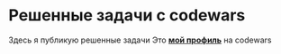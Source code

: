 # Решенные задачи с codewars

Здесь я публикую решенные задачи
Это [**мой профиль**](https://www.codewars.com/users/ShkilyaDenis) на codewars